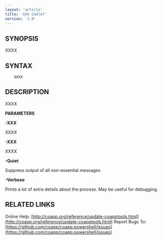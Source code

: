 ```yaml
---
layout: 'article'
title: 'XXX Cmdlet' 
version: '1.0'
---
```


## SYNOPSIS 

XXXX

## SYNTAX

``` text
	XXXX

```

## DESCRIPTION

XXXX

**PARAMETERS**

**-XXX** *<SwitchParameter>*

XXXX

**-XXX** *<SwitchParameter>*

XXXX

**-Quiet** *<SwitchParameter>*

Suppress output of all non-essential messages

**-Verbose** *<SwitchParameter>*

Prints a lot of extra details about the process. May be useful for debugging.



## RELATED LINKS

Online Help: [http://coapp.org/reference/update-coapptools.html](http://coapp.org/reference/update-coapptools.html)
Report Bugs To: [https://github.com/coapp/coapp.powershell/issues](https://github.com/coapp/coapp.powershell/issues)

